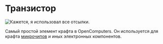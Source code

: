 # Транзистор

![Кажется, я использовал все отсылки.](oredict:oc:materialTransistor)

Самый простой элемент крафта в OpenComputers. Он используется для крафта [микрочипов](chip1.md) и иных электронных компонентов.
